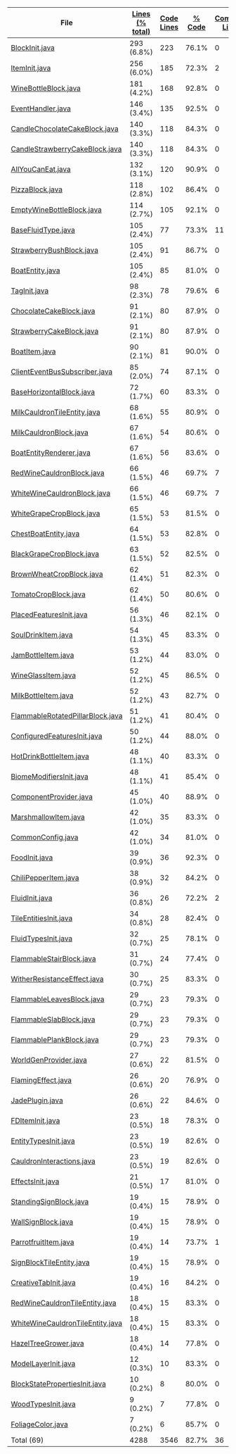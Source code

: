 
|File|[Lines (% total)](https://github.com/ItamarDenkberg/All-You-Can-Eat/tree/qodana-automation-1594222679/Statistics/LinesAscending.md/)|[Code Lines](https://github.com/ItamarDenkberg/All-You-Can-Eat/tree/qodana-automation-1594222679/Statistics/CodeDescending.md/)|[% Code](https://github.com/ItamarDenkberg/All-You-Can-Eat/tree/qodana-automation-1594222679/Statistics/ProportionCodeDescending.md/)|[Comment Lines](https://github.com/ItamarDenkberg/All-You-Can-Eat/tree/qodana-automation-1594222679/Statistics/CommentsDescending.md/)|[% Comment](https://github.com/ItamarDenkberg/All-You-Can-Eat/tree/qodana-automation-1594222679/Statistics/ProportionCommentsDescending.md/)|[Blank Lines](https://github.com/ItamarDenkberg/All-You-Can-Eat/tree/qodana-automation-1594222679/Statistics/BlanksDescending.md/)|[% Blank](https://github.com/ItamarDenkberg/All-You-Can-Eat/tree/qodana-automation-1594222679/Statistics/ProportionBlanksDescending.md/)|
| --- | --- | --- | --- | --- | --- | --- | --- |
|[BlockInit.java](https://github.com/ItamarDenkberg/All-You-Can-Eat/tree/qodana-automation-1594222679/./src/main/java/io/github/itamardenkberg/allyoucaneat/core/init/BlockInit.java)|293 (6.8%)|223|76.1%|0|0.0%|70|23.9%|
|[ItemInit.java](https://github.com/ItamarDenkberg/All-You-Can-Eat/tree/qodana-automation-1594222679/./src/main/java/io/github/itamardenkberg/allyoucaneat/core/init/ItemInit.java)|256 (6.0%)|185|72.3%|2|0.8%|69|27.0%|
|[WineBottleBlock.java](https://github.com/ItamarDenkberg/All-You-Can-Eat/tree/qodana-automation-1594222679/./src/main/java/io/github/itamardenkberg/allyoucaneat/common/blocks/WineBottleBlock.java)|181 (4.2%)|168|92.8%|0|0.0%|13|7.2%|
|[EventHandler.java](https://github.com/ItamarDenkberg/All-You-Can-Eat/tree/qodana-automation-1594222679/./src/main/java/io/github/itamardenkberg/allyoucaneat/common/events/EventHandler.java)|146 (3.4%)|135|92.5%|0|0.0%|11|7.5%|
|[CandleChocolateCakeBlock.java](https://github.com/ItamarDenkberg/All-You-Can-Eat/tree/qodana-automation-1594222679/./src/main/java/io/github/itamardenkberg/allyoucaneat/common/blocks/CandleChocolateCakeBlock.java)|140 (3.3%)|118|84.3%|0|0.0%|22|15.7%|
|[CandleStrawberryCakeBlock.java](https://github.com/ItamarDenkberg/All-You-Can-Eat/tree/qodana-automation-1594222679/./src/main/java/io/github/itamardenkberg/allyoucaneat/common/blocks/CandleStrawberryCakeBlock.java)|140 (3.3%)|118|84.3%|0|0.0%|22|15.7%|
|[AllYouCanEat.java](https://github.com/ItamarDenkberg/All-You-Can-Eat/tree/qodana-automation-1594222679/./src/main/java/io/github/itamardenkberg/allyoucaneat/AllYouCanEat.java)|132 (3.1%)|120|90.9%|0|0.0%|12|9.1%|
|[PizzaBlock.java](https://github.com/ItamarDenkberg/All-You-Can-Eat/tree/qodana-automation-1594222679/./src/main/java/io/github/itamardenkberg/allyoucaneat/common/blocks/PizzaBlock.java)|118 (2.8%)|102|86.4%|0|0.0%|16|13.6%|
|[EmptyWineBottleBlock.java](https://github.com/ItamarDenkberg/All-You-Can-Eat/tree/qodana-automation-1594222679/./src/main/java/io/github/itamardenkberg/allyoucaneat/common/blocks/EmptyWineBottleBlock.java)|114 (2.7%)|105|92.1%|0|0.0%|9|7.9%|
|[BaseFluidType.java](https://github.com/ItamarDenkberg/All-You-Can-Eat/tree/qodana-automation-1594222679/./src/main/java/io/github/itamardenkberg/allyoucaneat/common/fluids/BaseFluidType.java)|105 (2.4%)|77|73.3%|11|10.5%|17|16.2%|
|[StrawberryBushBlock.java](https://github.com/ItamarDenkberg/All-You-Can-Eat/tree/qodana-automation-1594222679/./src/main/java/io/github/itamardenkberg/allyoucaneat/common/blocks/StrawberryBushBlock.java)|105 (2.4%)|91|86.7%|0|0.0%|14|13.3%|
|[BoatEntity.java](https://github.com/ItamarDenkberg/All-You-Can-Eat/tree/qodana-automation-1594222679/./src/main/java/io/github/itamardenkberg/allyoucaneat/common/entities/vehicle/BoatEntity.java)|105 (2.4%)|85|81.0%|0|0.0%|20|19.0%|
|[TagInit.java](https://github.com/ItamarDenkberg/All-You-Can-Eat/tree/qodana-automation-1594222679/./src/main/java/io/github/itamardenkberg/allyoucaneat/core/init/TagInit.java)|98 (2.3%)|78|79.6%|6|6.1%|14|14.3%|
|[ChocolateCakeBlock.java](https://github.com/ItamarDenkberg/All-You-Can-Eat/tree/qodana-automation-1594222679/./src/main/java/io/github/itamardenkberg/allyoucaneat/common/blocks/ChocolateCakeBlock.java)|91 (2.1%)|80|87.9%|0|0.0%|11|12.1%|
|[StrawberryCakeBlock.java](https://github.com/ItamarDenkberg/All-You-Can-Eat/tree/qodana-automation-1594222679/./src/main/java/io/github/itamardenkberg/allyoucaneat/common/blocks/StrawberryCakeBlock.java)|91 (2.1%)|80|87.9%|0|0.0%|11|12.1%|
|[BoatItem.java](https://github.com/ItamarDenkberg/All-You-Can-Eat/tree/qodana-automation-1594222679/./src/main/java/io/github/itamardenkberg/allyoucaneat/common/items/BoatItem.java)|90 (2.1%)|81|90.0%|0|0.0%|9|10.0%|
|[ClientEventBusSubscriber.java](https://github.com/ItamarDenkberg/All-You-Can-Eat/tree/qodana-automation-1594222679/./src/main/java/io/github/itamardenkberg/allyoucaneat/core/util/ClientEventBusSubscriber.java)|85 (2.0%)|74|87.1%|0|0.0%|11|12.9%|
|[BaseHorizontalBlock.java](https://github.com/ItamarDenkberg/All-You-Can-Eat/tree/qodana-automation-1594222679/./src/main/java/io/github/itamardenkberg/allyoucaneat/common/blocks/BaseHorizontalBlock.java)|72 (1.7%)|60|83.3%|0|0.0%|12|16.7%|
|[MilkCauldronTileEntity.java](https://github.com/ItamarDenkberg/All-You-Can-Eat/tree/qodana-automation-1594222679/./src/main/java/io/github/itamardenkberg/allyoucaneat/common/tileentities/MilkCauldronTileEntity.java)|68 (1.6%)|55|80.9%|0|0.0%|13|19.1%|
|[MilkCauldronBlock.java](https://github.com/ItamarDenkberg/All-You-Can-Eat/tree/qodana-automation-1594222679/./src/main/java/io/github/itamardenkberg/allyoucaneat/common/blocks/MilkCauldronBlock.java)|67 (1.6%)|54|80.6%|0|0.0%|13|19.4%|
|[BoatEntityRenderer.java](https://github.com/ItamarDenkberg/All-You-Can-Eat/tree/qodana-automation-1594222679/./src/main/java/io/github/itamardenkberg/allyoucaneat/client/render/entity/BoatEntityRenderer.java)|67 (1.6%)|56|83.6%|0|0.0%|11|16.4%|
|[RedWineCauldronBlock.java](https://github.com/ItamarDenkberg/All-You-Can-Eat/tree/qodana-automation-1594222679/./src/main/java/io/github/itamardenkberg/allyoucaneat/common/blocks/RedWineCauldronBlock.java)|66 (1.5%)|46|69.7%|7|10.6%|13|19.7%|
|[WhiteWineCauldronBlock.java](https://github.com/ItamarDenkberg/All-You-Can-Eat/tree/qodana-automation-1594222679/./src/main/java/io/github/itamardenkberg/allyoucaneat/common/blocks/WhiteWineCauldronBlock.java)|66 (1.5%)|46|69.7%|7|10.6%|13|19.7%|
|[WhiteGrapeCropBlock.java](https://github.com/ItamarDenkberg/All-You-Can-Eat/tree/qodana-automation-1594222679/./src/main/java/io/github/itamardenkberg/allyoucaneat/common/blocks/WhiteGrapeCropBlock.java)|65 (1.5%)|53|81.5%|0|0.0%|12|18.5%|
|[ChestBoatEntity.java](https://github.com/ItamarDenkberg/All-You-Can-Eat/tree/qodana-automation-1594222679/./src/main/java/io/github/itamardenkberg/allyoucaneat/common/entities/vehicle/ChestBoatEntity.java)|64 (1.5%)|53|82.8%|0|0.0%|11|17.2%|
|[BlackGrapeCropBlock.java](https://github.com/ItamarDenkberg/All-You-Can-Eat/tree/qodana-automation-1594222679/./src/main/java/io/github/itamardenkberg/allyoucaneat/common/blocks/BlackGrapeCropBlock.java)|63 (1.5%)|52|82.5%|0|0.0%|11|17.5%|
|[BrownWheatCropBlock.java](https://github.com/ItamarDenkberg/All-You-Can-Eat/tree/qodana-automation-1594222679/./src/main/java/io/github/itamardenkberg/allyoucaneat/common/blocks/BrownWheatCropBlock.java)|62 (1.4%)|51|82.3%|0|0.0%|11|17.7%|
|[TomatoCropBlock.java](https://github.com/ItamarDenkberg/All-You-Can-Eat/tree/qodana-automation-1594222679/./src/main/java/io/github/itamardenkberg/allyoucaneat/common/blocks/TomatoCropBlock.java)|62 (1.4%)|50|80.6%|0|0.0%|12|19.4%|
|[PlacedFeaturesInit.java](https://github.com/ItamarDenkberg/All-You-Can-Eat/tree/qodana-automation-1594222679/./src/main/java/io/github/itamardenkberg/allyoucaneat/world/features/PlacedFeaturesInit.java)|56 (1.3%)|46|82.1%|0|0.0%|10|17.9%|
|[SoulDrinkItem.java](https://github.com/ItamarDenkberg/All-You-Can-Eat/tree/qodana-automation-1594222679/./src/main/java/io/github/itamardenkberg/allyoucaneat/common/items/SoulDrinkItem.java)|54 (1.3%)|45|83.3%|0|0.0%|9|16.7%|
|[JamBottleItem.java](https://github.com/ItamarDenkberg/All-You-Can-Eat/tree/qodana-automation-1594222679/./src/main/java/io/github/itamardenkberg/allyoucaneat/common/items/JamBottleItem.java)|53 (1.2%)|44|83.0%|0|0.0%|9|17.0%|
|[WineGlassItem.java](https://github.com/ItamarDenkberg/All-You-Can-Eat/tree/qodana-automation-1594222679/./src/main/java/io/github/itamardenkberg/allyoucaneat/common/items/WineGlassItem.java)|52 (1.2%)|45|86.5%|0|0.0%|7|13.5%|
|[MilkBottleItem.java](https://github.com/ItamarDenkberg/All-You-Can-Eat/tree/qodana-automation-1594222679/./src/main/java/io/github/itamardenkberg/allyoucaneat/common/items/MilkBottleItem.java)|52 (1.2%)|43|82.7%|0|0.0%|9|17.3%|
|[FlammableRotatedPillarBlock.java](https://github.com/ItamarDenkberg/All-You-Can-Eat/tree/qodana-automation-1594222679/./src/main/java/io/github/itamardenkberg/allyoucaneat/common/blocks/FlammableRotatedPillarBlock.java)|51 (1.2%)|41|80.4%|0|0.0%|10|19.6%|
|[ConfiguredFeaturesInit.java](https://github.com/ItamarDenkberg/All-You-Can-Eat/tree/qodana-automation-1594222679/./src/main/java/io/github/itamardenkberg/allyoucaneat/world/features/ConfiguredFeaturesInit.java)|50 (1.2%)|44|88.0%|0|0.0%|6|12.0%|
|[HotDrinkBottleItem.java](https://github.com/ItamarDenkberg/All-You-Can-Eat/tree/qodana-automation-1594222679/./src/main/java/io/github/itamardenkberg/allyoucaneat/common/items/HotDrinkBottleItem.java)|48 (1.1%)|40|83.3%|0|0.0%|8|16.7%|
|[BiomeModifiersInit.java](https://github.com/ItamarDenkberg/All-You-Can-Eat/tree/qodana-automation-1594222679/./src/main/java/io/github/itamardenkberg/allyoucaneat/world/BiomeModifiersInit.java)|48 (1.1%)|41|85.4%|0|0.0%|7|14.6%|
|[ComponentProvider.java](https://github.com/ItamarDenkberg/All-You-Can-Eat/tree/qodana-automation-1594222679/./src/main/java/io/github/itamardenkberg/allyoucaneat/core/integrations/jade/ComponentProvider.java)|45 (1.0%)|40|88.9%|0|0.0%|5|11.1%|
|[MarshmallowItem.java](https://github.com/ItamarDenkberg/All-You-Can-Eat/tree/qodana-automation-1594222679/./src/main/java/io/github/itamardenkberg/allyoucaneat/common/items/MarshmallowItem.java)|42 (1.0%)|35|83.3%|0|0.0%|7|16.7%|
|[CommonConfig.java](https://github.com/ItamarDenkberg/All-You-Can-Eat/tree/qodana-automation-1594222679/./src/main/java/io/github/itamardenkberg/allyoucaneat/core/config/CommonConfig.java)|42 (1.0%)|34|81.0%|0|0.0%|8|19.0%|
|[FoodInit.java](https://github.com/ItamarDenkberg/All-You-Can-Eat/tree/qodana-automation-1594222679/./src/main/java/io/github/itamardenkberg/allyoucaneat/core/init/FoodInit.java)|39 (0.9%)|36|92.3%|0|0.0%|3|7.7%|
|[ChiliPepperItem.java](https://github.com/ItamarDenkberg/All-You-Can-Eat/tree/qodana-automation-1594222679/./src/main/java/io/github/itamardenkberg/allyoucaneat/common/items/ChiliPepperItem.java)|38 (0.9%)|32|84.2%|0|0.0%|6|15.8%|
|[FluidInit.java](https://github.com/ItamarDenkberg/All-You-Can-Eat/tree/qodana-automation-1594222679/./src/main/java/io/github/itamardenkberg/allyoucaneat/core/init/FluidInit.java)|36 (0.8%)|26|72.2%|2|5.6%|8|22.2%|
|[TileEntitiesInit.java](https://github.com/ItamarDenkberg/All-You-Can-Eat/tree/qodana-automation-1594222679/./src/main/java/io/github/itamardenkberg/allyoucaneat/core/init/TileEntitiesInit.java)|34 (0.8%)|28|82.4%|0|0.0%|6|17.6%|
|[FluidTypesInit.java](https://github.com/ItamarDenkberg/All-You-Can-Eat/tree/qodana-automation-1594222679/./src/main/java/io/github/itamardenkberg/allyoucaneat/core/init/FluidTypesInit.java)|32 (0.7%)|25|78.1%|0|0.0%|7|21.9%|
|[FlammableStairBlock.java](https://github.com/ItamarDenkberg/All-You-Can-Eat/tree/qodana-automation-1594222679/./src/main/java/io/github/itamardenkberg/allyoucaneat/common/blocks/FlammableStairBlock.java)|31 (0.7%)|24|77.4%|0|0.0%|7|22.6%|
|[WitherResistanceEffect.java](https://github.com/ItamarDenkberg/All-You-Can-Eat/tree/qodana-automation-1594222679/./src/main/java/io/github/itamardenkberg/allyoucaneat/common/effects/WitherResistanceEffect.java)|30 (0.7%)|25|83.3%|0|0.0%|5|16.7%|
|[FlammableLeavesBlock.java](https://github.com/ItamarDenkberg/All-You-Can-Eat/tree/qodana-automation-1594222679/./src/main/java/io/github/itamardenkberg/allyoucaneat/common/blocks/FlammableLeavesBlock.java)|29 (0.7%)|23|79.3%|0|0.0%|6|20.7%|
|[FlammableSlabBlock.java](https://github.com/ItamarDenkberg/All-You-Can-Eat/tree/qodana-automation-1594222679/./src/main/java/io/github/itamardenkberg/allyoucaneat/common/blocks/FlammableSlabBlock.java)|29 (0.7%)|23|79.3%|0|0.0%|6|20.7%|
|[FlammablePlankBlock.java](https://github.com/ItamarDenkberg/All-You-Can-Eat/tree/qodana-automation-1594222679/./src/main/java/io/github/itamardenkberg/allyoucaneat/common/blocks/FlammablePlankBlock.java)|29 (0.7%)|23|79.3%|0|0.0%|6|20.7%|
|[WorldGenProvider.java](https://github.com/ItamarDenkberg/All-You-Can-Eat/tree/qodana-automation-1594222679/./src/main/java/io/github/itamardenkberg/allyoucaneat/datagen/WorldGenProvider.java)|27 (0.6%)|22|81.5%|0|0.0%|5|18.5%|
|[FlamingEffect.java](https://github.com/ItamarDenkberg/All-You-Can-Eat/tree/qodana-automation-1594222679/./src/main/java/io/github/itamardenkberg/allyoucaneat/common/effects/FlamingEffect.java)|26 (0.6%)|20|76.9%|0|0.0%|6|23.1%|
|[JadePlugin.java](https://github.com/ItamarDenkberg/All-You-Can-Eat/tree/qodana-automation-1594222679/./src/main/java/io/github/itamardenkberg/allyoucaneat/core/integrations/jade/JadePlugin.java)|26 (0.6%)|22|84.6%|0|0.0%|4|15.4%|
|[FDItemInit.java](https://github.com/ItamarDenkberg/All-You-Can-Eat/tree/qodana-automation-1594222679/./src/main/java/io/github/itamardenkberg/allyoucaneat/core/integrations/farmersdelight/init/FDItemInit.java)|23 (0.5%)|18|78.3%|0|0.0%|5|21.7%|
|[EntityTypesInit.java](https://github.com/ItamarDenkberg/All-You-Can-Eat/tree/qodana-automation-1594222679/./src/main/java/io/github/itamardenkberg/allyoucaneat/core/init/EntityTypesInit.java)|23 (0.5%)|19|82.6%|0|0.0%|4|17.4%|
|[CauldronInteractions.java](https://github.com/ItamarDenkberg/All-You-Can-Eat/tree/qodana-automation-1594222679/./src/main/java/io/github/itamardenkberg/allyoucaneat/core/util/CauldronInteractions.java)|23 (0.5%)|19|82.6%|0|0.0%|4|17.4%|
|[EffectsInit.java](https://github.com/ItamarDenkberg/All-You-Can-Eat/tree/qodana-automation-1594222679/./src/main/java/io/github/itamardenkberg/allyoucaneat/core/init/EffectsInit.java)|21 (0.5%)|17|81.0%|0|0.0%|4|19.0%|
|[StandingSignBlock.java](https://github.com/ItamarDenkberg/All-You-Can-Eat/tree/qodana-automation-1594222679/./src/main/java/io/github/itamardenkberg/allyoucaneat/common/blocks/StandingSignBlock.java)|19 (0.4%)|15|78.9%|0|0.0%|4|21.1%|
|[WallSignBlock.java](https://github.com/ItamarDenkberg/All-You-Can-Eat/tree/qodana-automation-1594222679/./src/main/java/io/github/itamardenkberg/allyoucaneat/common/blocks/WallSignBlock.java)|19 (0.4%)|15|78.9%|0|0.0%|4|21.1%|
|[ParrotfruitItem.java](https://github.com/ItamarDenkberg/All-You-Can-Eat/tree/qodana-automation-1594222679/./src/main/java/io/github/itamardenkberg/allyoucaneat/common/items/ParrotfruitItem.java)|19 (0.4%)|14|73.7%|1|5.3%|4|21.1%|
|[SignBlockTileEntity.java](https://github.com/ItamarDenkberg/All-You-Can-Eat/tree/qodana-automation-1594222679/./src/main/java/io/github/itamardenkberg/allyoucaneat/common/tileentities/SignBlockTileEntity.java)|19 (0.4%)|15|78.9%|0|0.0%|4|21.1%|
|[CreativeTabInit.java](https://github.com/ItamarDenkberg/All-You-Can-Eat/tree/qodana-automation-1594222679/./src/main/java/io/github/itamardenkberg/allyoucaneat/core/init/CreativeTabInit.java)|19 (0.4%)|16|84.2%|0|0.0%|3|15.8%|
|[RedWineCauldronTileEntity.java](https://github.com/ItamarDenkberg/All-You-Can-Eat/tree/qodana-automation-1594222679/./src/main/java/io/github/itamardenkberg/allyoucaneat/common/tileentities/RedWineCauldronTileEntity.java)|18 (0.4%)|15|83.3%|0|0.0%|3|16.7%|
|[WhiteWineCauldronTileEntity.java](https://github.com/ItamarDenkberg/All-You-Can-Eat/tree/qodana-automation-1594222679/./src/main/java/io/github/itamardenkberg/allyoucaneat/common/tileentities/WhiteWineCauldronTileEntity.java)|18 (0.4%)|15|83.3%|0|0.0%|3|16.7%|
|[HazelTreeGrower.java](https://github.com/ItamarDenkberg/All-You-Can-Eat/tree/qodana-automation-1594222679/./src/main/java/io/github/itamardenkberg/allyoucaneat/world/features/tree/HazelTreeGrower.java)|18 (0.4%)|14|77.8%|0|0.0%|4|22.2%|
|[ModelLayerInit.java](https://github.com/ItamarDenkberg/All-You-Can-Eat/tree/qodana-automation-1594222679/./src/main/java/io/github/itamardenkberg/allyoucaneat/core/init/ModelLayerInit.java)|12 (0.3%)|10|83.3%|0|0.0%|2|16.7%|
|[BlockStatePropertiesInit.java](https://github.com/ItamarDenkberg/All-You-Can-Eat/tree/qodana-automation-1594222679/./src/main/java/io/github/itamardenkberg/allyoucaneat/core/init/BlockStatePropertiesInit.java)|10 (0.2%)|8|80.0%|0|0.0%|2|20.0%|
|[WoodTypesInit.java](https://github.com/ItamarDenkberg/All-You-Can-Eat/tree/qodana-automation-1594222679/./src/main/java/io/github/itamardenkberg/allyoucaneat/core/init/WoodTypesInit.java)|9 (0.2%)|7|77.8%|0|0.0%|2|22.2%|
|[FoliageColor.java](https://github.com/ItamarDenkberg/All-You-Can-Eat/tree/qodana-automation-1594222679/./src/main/java/io/github/itamardenkberg/allyoucaneat/world/FoliageColor.java)|7 (0.2%)|6|85.7%|0|0.0%|1|14.3%|
|Total (69)|4288|3546|82.7%|36| 0.8%|706|16.5%|